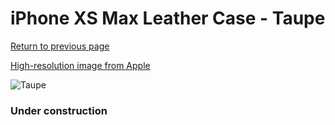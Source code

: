 # iPhone XS Max Leather Case - Taupe

[Return to previous page](/iphone_x)

[High-resolution image from Apple](https://store.storeimages.cdn-apple.com/8756/as-images.apple.com/is/MRWR2?wid=4500&hei=4500&fmt=png)

<div style="width: 384px"><img src="/everypreview/MRWR2.png" alt="Taupe"></div>

### Under construction
